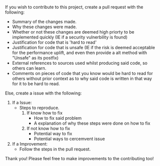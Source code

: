 If you wish to contribute to this project, create a pull request with the following:
- Summary of the changes made.
- Why these changes were made.
- Whether or not these changes are deemed high priorty to be implemented quickly (IE if a security vulnerbility is found)
- Justification for code that is 'hard to read'
- Justification for code that is unsafe (IE if the risk is deemed acceptable for the performance uplift, and even then provide a alt method with "Unsafe" as its postfix)
- External references to sources used whilst producing said code, so others can learn.
- Comments on pieces of code that you know would be hard to read for others without prior context as to why said code is written in that way for it to be hard to read.

Else, create a issue with the following:
1) If a Issue:
    - Steps to reproduce.
       1) If know how to fix
           - How to fix said problem
           - A explanation of why these steps were done on how to fix
      2) If not know how to fix
          - Potential way to fix
          - Potential ways to cercemvent issue
2) If a Improvement:
   - Follow the steps in the pull request.

Thank you!
Please feel free to make improvements to the contributing too!

